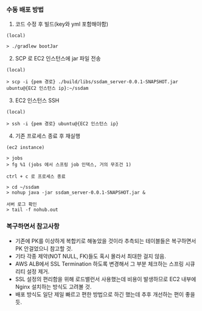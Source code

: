 ### 수동 배포 방법
1. 코드 수정 후 빌드(key와 yml 포함해야함)
```shell
(local)
 
> ./gradlew bootJar
```

2. SCP 로 EC2 인스턴스에 jar 파일 전송
```shell
(local)

> scp -i {pem 경로} ./build/libs/ssdam_server-0.0.1-SNAPSHOT.jar ubuntu@{EC2 인스턴스 ip}:~/ssdam
```

3. EC2 인스턴스 SSH
```shell
(local)

> ssh -i {pem 경로} ubuntu@{EC2 인스턴스 ip}
```

4. 기존 프로세스 종료 후 재실행
```shell
(ec2 instance)

> jobs
> fg %1 (jobs 에서 스프링 job 인덱스, 거의 무조건 1)

ctrl + c 로 프로세스 종료

> cd ~/ssdam
> nohup java -jar ssdam_server-0.0.1-SNAPSHOT.jar &

서버 로그 확인
> tail -f nohub.out
```

### 복구하면서 참고사항
* 기존에 PK를 이상하게 복합키로 해놓았을 것이라 추측되는 테이블들은 복구하면서 PK 안걸었으니 참고할 것.
* 기타 각종 제약(NOT NULL, FK)들도 혹시 몰라서 최대한 걸지 않음.
* AWS ALB에서 SSL Termination 하도록 변경해서 그 부분 체크하는 스프링 시큐리티 설정 제거.
* SSL 설정의 편리함을 위해 로드밸런서 사용했는데 비용이 발생하므로 EC2 내부에 Nginx 설치하는 방식도 고려볼 것.
* 배포 방식도 일단 제일 빠르고 편한 방법으로 하긴 했는데 추후 개선하는 편이 좋을 듯.